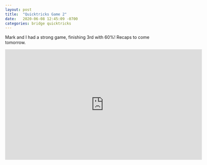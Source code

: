 ```yaml
---
layout: post
title:  "Quicktricks Game 2"
date:   2020-06-08 12:45:09 -0700
categories: bridge quicktricks
---
```


Mark and I had a strong game, finishing 3rd with 60%! Recaps to come tomorrow.

<iframe
    src="https://player.twitch.tv/?video=v645447263&parent=forrestrice.com&autoplay=false"
    height="360"
    width="640"
    frameborder="0"
    scrolling="no"
    allowfullscreen="true">
</iframe>
